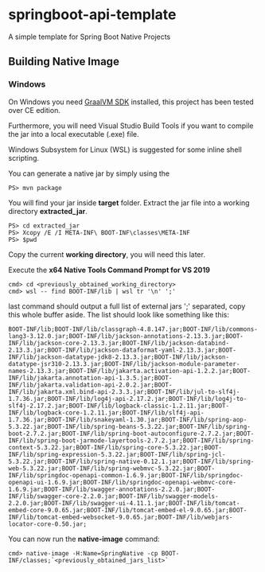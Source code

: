 # springboot-api-template
A simple template for Spring Boot Native Projects


## Building Native Image

### Windows

On Windows you need [GraalVM SDK](https://www.graalvm.org/) installed, this project has been tested over CE edition.

Furthermore, you will need Visual Studio Build Tools if you want to compile the jar into a local executable (.exe) file.

Windows Subsystem for Linux (WSL) is suggested for some inline shell scripting.

You can generate a native jar by simply using the

```
PS> mvn package
```

You will find your jar inside __target__ folder. Extract the jar file into a working directory __extracted_jar__.

```
PS> cd extracted_jar
PS> Xcopy /E /I META-INF\ BOOT-INF\classes\META-INF
PS> $pwd
```
Copy the current __working directory__, you will need this later.

Execute the __x64 Native Tools Command Prompt for VS 2019__
```
cmd> cd <previously_obtained_working_directory>
cmd> wsl -- find BOOT-INF/lib | wsl tr '\n' ';'
```

last command should output a full list of external jars ';' separated, copy this whole buffer aside.
The list should look like something like this:
```
BOOT-INF/lib;BOOT-INF/lib/classgraph-4.8.147.jar;BOOT-INF/lib/commons-lang3-3.12.0.jar;BOOT-INF/lib/jackson-annotations-2.13.3.jar;BOOT-INF/lib/jackson-core-2.13.3.jar;BOOT-INF/lib/jackson-databind-2.13.3.jar;BOOT-INF/lib/jackson-dataformat-yaml-2.13.3.jar;BOOT-INF/lib/jackson-datatype-jdk8-2.13.3.jar;BOOT-INF/lib/jackson-datatype-jsr310-2.13.3.jar;BOOT-INF/lib/jackson-module-parameter-names-2.13.3.jar;BOOT-INF/lib/jakarta.activation-api-1.2.2.jar;BOOT-INF/lib/jakarta.annotation-api-1.3.5.jar;BOOT-INF/lib/jakarta.validation-api-2.0.2.jar;BOOT-INF/lib/jakarta.xml.bind-api-2.3.3.jar;BOOT-INF/lib/jul-to-slf4j-1.7.36.jar;BOOT-INF/lib/log4j-api-2.17.2.jar;BOOT-INF/lib/log4j-to-slf4j-2.17.2.jar;BOOT-INF/lib/logback-classic-1.2.11.jar;BOOT-INF/lib/logback-core-1.2.11.jar;BOOT-INF/lib/slf4j-api-1.7.36.jar;BOOT-INF/lib/snakeyaml-1.30.jar;BOOT-INF/lib/spring-aop-5.3.22.jar;BOOT-INF/lib/spring-beans-5.3.22.jar;BOOT-INF/lib/spring-boot-2.7.2.jar;BOOT-INF/lib/spring-boot-autoconfigure-2.7.2.jar;BOOT-INF/lib/spring-boot-jarmode-layertools-2.7.2.jar;BOOT-INF/lib/spring-context-5.3.22.jar;BOOT-INF/lib/spring-core-5.3.22.jar;BOOT-INF/lib/spring-expression-5.3.22.jar;BOOT-INF/lib/spring-jcl-5.3.22.jar;BOOT-INF/lib/spring-native-0.12.1.jar;BOOT-INF/lib/spring-web-5.3.22.jar;BOOT-INF/lib/spring-webmvc-5.3.22.jar;BOOT-INF/lib/springdoc-openapi-common-1.6.9.jar;BOOT-INF/lib/springdoc-openapi-ui-1.6.9.jar;BOOT-INF/lib/springdoc-openapi-webmvc-core-1.6.9.jar;BOOT-INF/lib/swagger-annotations-2.2.0.jar;BOOT-INF/lib/swagger-core-2.2.0.jar;BOOT-INF/lib/swagger-models-2.2.0.jar;BOOT-INF/lib/swagger-ui-4.11.1.jar;BOOT-INF/lib/tomcat-embed-core-9.0.65.jar;BOOT-INF/lib/tomcat-embed-el-9.0.65.jar;BOOT-INF/lib/tomcat-embed-websocket-9.0.65.jar;BOOT-INF/lib/webjars-locator-core-0.50.jar;
```
You can now run the __native-image__ command:
```
cmd> native-image -H:Name=SpringNative -cp BOOT-INF/classes;`<previously_obtained_jars_list>`
```



